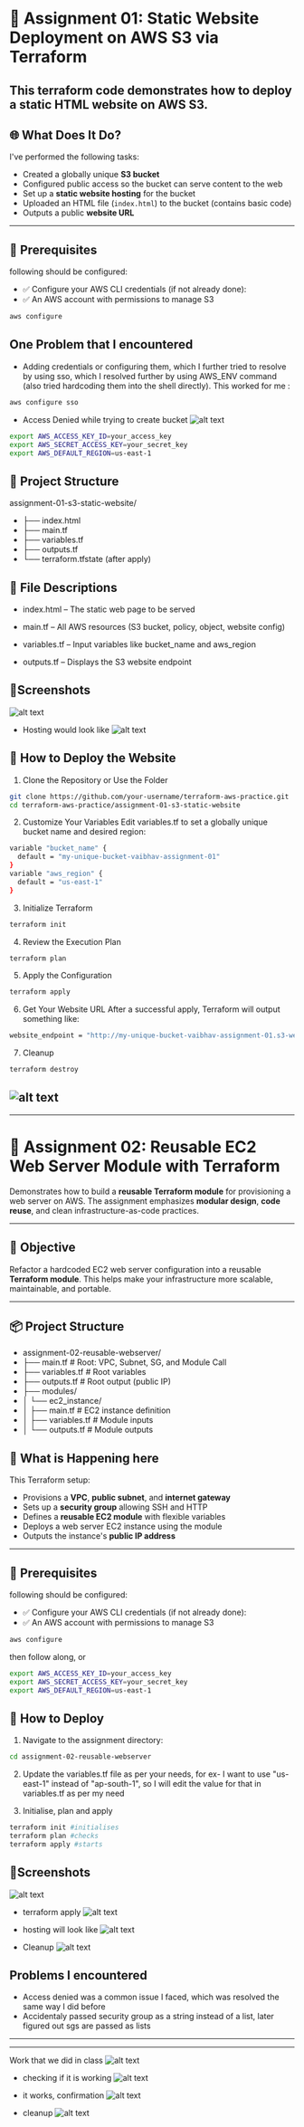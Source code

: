 # 🚀 Assignment 01: Static Website Deployment on AWS S3 via Terraform

This terraform code demonstrates how to deploy a static HTML website on AWS S3.
---

## 🌐 What Does It Do?

I've performed the following tasks:
- Created a globally unique **S3 bucket**
- Configured public access so the bucket can serve content to the web
- Set up a **static website hosting** for the bucket
- Uploaded an HTML file (`index.html`) to the bucket (contains basic code)
- Outputs a public **website URL**

---

## 🧰 Prerequisites

following should be configured:

- ✅ Configure your AWS CLI credentials (if not already done):
- ✅ An AWS account with permissions to manage S3


```bash
aws configure
```

## One Problem that I encountered
 - Adding credentials or configuring them, which I further tried to resolve by using sso,
which I resolved further by using AWS_ENV command (also tried hardcoding them into the shell directly).
This worked for me :
```bash
aws configure sso
```


 - Access Denied while trying to create bucket
 ![alt text](image-5.png)

```bash
export AWS_ACCESS_KEY_ID=your_access_key
export AWS_SECRET_ACCESS_KEY=your_secret_key
export AWS_DEFAULT_REGION=us-east-1
```

## 📁 Project Structure
assignment-01-s3-static-website/
- ├── index.html
- ├── main.tf
- ├── variables.tf
- ├── outputs.tf
- └── terraform.tfstate (after apply)


## 📄 File Descriptions
- index.html – The static web page to be served

- main.tf – All AWS resources (S3 bucket, policy, object, website config)

- variables.tf – Input variables like bucket_name and aws_region

- outputs.tf – Displays the S3 website endpoint

## 📸Screenshots
![alt text](image-6.png)
- Hosting would look like
![alt text](image-7.png)


## 🚀 How to Deploy the Website
1. Clone the Repository or Use the Folder
```bash
git clone https://github.com/your-username/terraform-aws-practice.git
cd terraform-aws-practice/assignment-01-s3-static-website
```

2. Customize Your Variables
Edit variables.tf to set a globally unique bucket name and desired region:

```bash
variable "bucket_name" {
  default = "my-unique-bucket-vaibhav-assignment-01"
}
variable "aws_region" {
  default = "us-east-1"
}
```

3. Initialize Terraform
```bash
terraform init
```
4. Review the Execution Plan
```bash
terraform plan
```
5. Apply the Configuration
```bash
terraform apply
```
6. Get Your Website URL
After a successful apply, Terraform will output something like:
```bash
website_endpoint = "http://my-unique-bucket-vaibhav-assignment-01.s3-website-us-east-1.amazonaws.com"
```

7. Cleanup
```bash
terraform destroy
```

![alt text](image-8.png)
---
---

# 🧱 Assignment 02: Reusable EC2 Web Server Module with Terraform

Demonstrates how to build a **reusable Terraform module** for provisioning a web server on AWS. The assignment emphasizes **modular design**, **code reuse**, and clean infrastructure-as-code practices.

---

## 🎯 Objective

Refactor a hardcoded EC2 web server configuration into a reusable **Terraform module**. This helps make your infrastructure more scalable, maintainable, and portable.

---

## 📦 Project Structure

- assignment-02-reusable-webserver/
- ├── main.tf # Root: VPC, Subnet, SG, and Module Call
- ├── variables.tf # Root variables
- ├── outputs.tf # Root output (public IP)
- ├── modules/
- │ └── ec2_instance/
- │ ├── main.tf # EC2 instance definition
- │ ├── variables.tf # Module inputs
- │ └── outputs.tf # Module outputs

## 📄 What is Happening here
This Terraform setup:
- Provisions a **VPC**, **public subnet**, and **internet gateway**
- Sets up a **security group** allowing SSH and HTTP
- Defines a **reusable EC2 module** with flexible variables
- Deploys a web server EC2 instance using the module
- Outputs the instance's **public IP address**

---

## 🧰 Prerequisites

following should be configured:

- ✅ Configure your AWS CLI credentials (if not already done):
- ✅ An AWS account with permissions to manage S3

```bash
aws configure
```
then follow along,
or
```bash
export AWS_ACCESS_KEY_ID=your_access_key
export AWS_SECRET_ACCESS_KEY=your_secret_key
export AWS_DEFAULT_REGION=us-east-1
```

## 🚀 How to Deploy
1. Navigate to the assignment directory:
```bash
cd assignment-02-reusable-webserver
```

2. Update the variables.tf file as per your needs, for ex- I want to use "us-east-1" instead of "ap-south-1", so I will edit the value for that in variables.tf as per my need

3. Initialise, plan and apply
```bash
terraform init #initialises
terraform plan #checks
terraform apply #starts
```

## 📸Screenshots
![alt text](image-1.png)

- terraform apply
![alt text](image-2.png)

- hosting will look like
![alt text](image-3.png)

- Cleanup
![alt text](image-4.png)

## Problems I encountered
- Access denied was a common issue I faced, which was resolved the same way I did before
- Accidentaly passed security group as a string instead of a list, later figured out sgs are passed as lists



---
---
Work that we did in class
![alt text](image-9.png)

- checking if it is working 
![alt text](image-10.png)

- it works, confirmation
![alt text](image-11.png)

- cleanup
![alt text](image-12.png)

